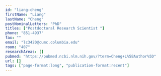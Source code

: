 ```yaml
---
id: "liang-cheng"
firstName: "Liang"
lastName: "Cheng"
postNominalLetters: "PhD"
titles: ["Postdoctoral Research Scientist "]
phone: "851-4937"
fax: ""
email: "lc3420@cumc.columbia.edu"
room: "407"
researchAreas: []
pubmed: "https://pubmed.ncbi.nlm.nih.gov/?term=Cheng+L%5BAuthor%5D"
url: []
tags: ["page-format:long", "publication-format:recent"]
---
```

